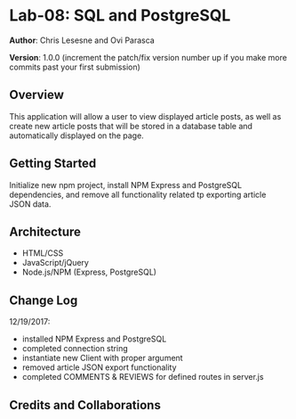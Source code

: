# Lab-08: SQL and PostgreSQL

**Author**: Chris Lesesne and Ovi Parasca

**Version**: 1.0.0 (increment the patch/fix version number up if you make more commits past your first submission)

## Overview
<!-- Provide a high level overview of what this application is and why you are building it, beyond the fact that it's an assignment for a Code Fellows 301 class. (i.e. What's your problem domain?) -->

This application will allow a user to view displayed article posts, as well as create new article posts that will be stored in a database table and automatically displayed on the page.

## Getting Started
<!-- What are the steps that a user must take in order to build this app on their own machine and get it running? -->
Initialize new npm project, install NPM Express and PostgreSQL dependencies, and remove all functionality related tp exporting article JSON data.

## Architecture
<!-- Provide a detailed description of the application design. What technologies (languages, libraries, etc) you're using, and any other relevant design information. -->
- HTML/CSS
- JavaScript/jQuery
- Node.js/NPM (Express, PostgreSQL)

## Change Log
<!-- Use this are to document the iterative changes made to your application as each feature is successfully implemented. Use time stamps. Here's an examples:-->
12/19/2017:
- installed NPM Express and PostgreSQL
- completed connection string
- instantiate new Client with proper argument
- removed article JSON export functionality
- completed COMMENTS & REVIEWS for defined routes in server.js

## Credits and Collaborations
<!-- Give credit (and a link) to other people or resources that helped you build this application. -->